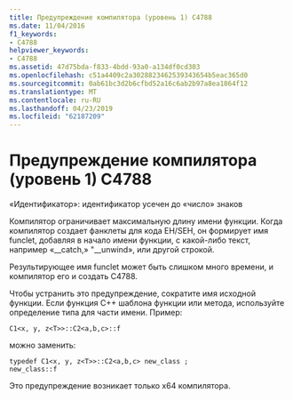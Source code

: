 ```yaml
---
title: Предупреждение компилятора (уровень 1) C4788
ms.date: 11/04/2016
f1_keywords:
- C4788
helpviewer_keywords:
- C4788
ms.assetid: 47d75bda-f833-4bdd-93a0-a134df0cd303
ms.openlocfilehash: c51a4409c2a3028823462539343654b5eac365d0
ms.sourcegitcommit: 0ab61bc3d2b6cfbd52a16c6ab2b97a8ea1864f12
ms.translationtype: MT
ms.contentlocale: ru-RU
ms.lasthandoff: 04/23/2019
ms.locfileid: "62187209"
---
```

# <a name="compiler-warning-level-1-c4788"></a>Предупреждение компилятора (уровень 1) C4788

«Идентификатор»: идентификатор усечен до «число» знаков

Компилятор ограничивает максимальную длину имени функции. Когда компилятор создает фанклеты для кода EH/SEH, он формирует имя funclet, добавляя в начало имени функции, с какой-либо текст, например «__catch,» "\__unwind», или другой строкой.

Результирующее имя funclet может быть слишком много времени, и компилятор его и создать C4788.

Чтобы устранить это предупреждение, сократите имя исходной функции. Если функция C++ шаблона функции или метода, используйте определение типа для части имени. Пример:

```
C1<x, y, z<T>>::C2<a,b,c>::f
```

можно заменить:

```
typedef C1<x, y, z<T>>::C2<a,b,c> new_class ;
new_class::f
```

Это предупреждение возникает только x64 компилятора.